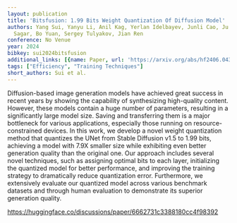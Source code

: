 ```yaml
---
layout: publication
title: 'Bitsfusion: 1.99 Bits Weight Quantization Of Diffusion Model'
authors: Yang Sui, Yanyu Li, Anil Kag, Yerlan Idelbayev, Junli Cao, Ju Hu, Dhritiman
  Sagar, Bo Yuan, Sergey Tulyakov, Jian Ren
conference: No Venue
year: 2024
bibkey: sui2024bitsfusion
additional_links: [{name: Paper, url: 'https://arxiv.org/abs/hf2406.04333'}]
tags: ["Efficiency", "Training Techniques"]
short_authors: Sui et al.
---
```

Diffusion-based image generation models have achieved great success in recent years by showing the capability of synthesizing high-quality content. However, these models contain a huge number of parameters, resulting in a significantly large model size. Saving and transferring them is a major bottleneck for various applications, especially those running on resource-constrained devices. In this work, we develop a novel weight quantization method that quantizes the UNet from Stable Diffusion v1.5 to 1.99 bits, achieving a model with 7.9X smaller size while exhibiting even better generation quality than the original one. Our approach includes several novel techniques, such as assigning optimal bits to each layer, initializing the quantized model for better performance, and improving the training strategy to dramatically reduce quantization error. Furthermore, we extensively evaluate our quantized model across various benchmark datasets and through human evaluation to demonstrate its superior generation quality.

https://huggingface.co/discussions/paper/6662731c3388180cc4f98392